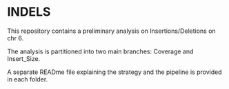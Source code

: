 # INDELS

This repository contains a preliminary analysis on Insertions/Deletions on chr 6.

The analysis is partitioned into two main branches: Coverage and Insert_Size.

A separate READme file explaining the strategy and the pipeline is provided in each folder. 
